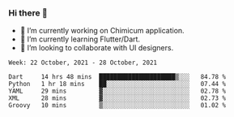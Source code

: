 ### Hi there 👋

<!--
**devcat37/devcat37** is a ✨ _special_ ✨ repository because its `README.md` (this file) appears on your GitHub profile.-->


- 🔭 I’m currently working on Chimicum application.
- 🌱 I’m currently learning Flutter/Dart.
- 👯 I’m looking to collaborate with UI designers.
<!-- - 🤔 I’m looking for help with ... -->

<!--START_SECTION:waka-->
```text
Week: 22 October, 2021 - 28 October, 2021

Dart     14 hrs 48 mins  █████████████████████▒░░░   84.78 % 
Python   1 hr 18 mins    ██░░░░░░░░░░░░░░░░░░░░░░░   07.44 % 
YAML     29 mins         ▓░░░░░░░░░░░░░░░░░░░░░░░░   02.78 % 
XML      28 mins         ▓░░░░░░░░░░░░░░░░░░░░░░░░   02.73 % 
Groovy   10 mins         ▒░░░░░░░░░░░░░░░░░░░░░░░░   01.02 % 
```
<!--END_SECTION:waka-->
